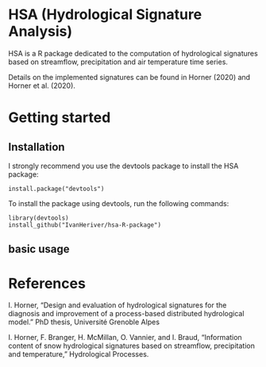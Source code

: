 # HSA (Hydrological Signature Analysis)

HSA is a R package dedicated to the computation of hydrological signatures based on streamflow, precipitation and air temperature time series.

Details on the implemented signatures can be found in Horner (2020) and Horner et al. (2020).

# Getting started

## Installation

I strongly recommend you use the devtools package to install the HSA package:

```splus
install.package("devtools")
```

To install the package using devtools, run the following commands:

```splus
library(devtools)
install_github("IvanHeriver/hsa-R-package")
```

## basic usage



# References

I. Horner, “Design and evaluation of hydrological signatures for the diagnosis and improvement of a process-based distributed hydrological model.” PhD thesis, Université Grenoble Alpes

I. Horner, F. Branger, H. McMillan, O. Vannier, and I. Braud, “Information content of snow hydrological signatures based on streamflow, precipitation and temperature,” Hydrological Processes.